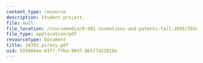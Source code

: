 ```yaml
---
content_type: resource
description: Student project.
file: null
file_location: /coursemedia/6-901-inventions-and-patents-fall-2005/555684ee01ff7fba90478b5f7422818a_24391_piracy.pdf
file_type: application/pdf
resourcetype: Document
title: 24391_piracy.pdf
uid: 555684ee-01ff-7fba-9047-8b5f7422818a
---
```

